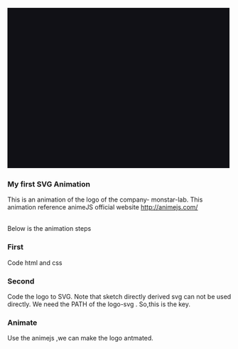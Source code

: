 
![](documentation/assets/img/readme/LogoSvgAnimation.gif)

 ### My first SVG Animation
This is an animation of the logo of the company- monstar-lab.
This animation reference animeJS official website
http://animejs.com/

<br>
Below is the animation steps

 ### First
Code html and css

 ### Second
Code the logo to SVG. Note that sketch directly derived svg can not be used directly.
We need the PATH of the logo-svg . So,this is the key.

 ### Animate
Use the animejs ,we can make the logo antmated.